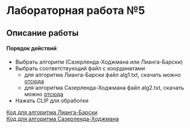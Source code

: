 # Лабораторная работа №5
## Описание работы
#### Порядок действий
- Выбрать алгоритм (Сазерленда-Ходжмана или Лианга-Барски)
- Выбрать соответствующий файл с координатами
  - для алгоритма Лианга-Барски файл alg1.txt, скачать можно [отсюда](https://github.com/Elizaveta99/Computer_graphics_lab5/blob/master/cgLab5/cgLab5/src/lab5/alg1.txt)
  - для алгоритма Сазерленда-Ходжмана файл alg2.txt, скачать можно [отсюда](https://github.com/Elizaveta99/Computer_graphics_lab5/blob/master/cgLab5/cgLab5/src/lab5/alg2.txt)
- Нажать CLIP для обработки

[Код для алгоритма Лианга-Барски](https://github.com/Elizaveta99/Computer_graphics_lab5/blob/master/cgLab5/cgLab5/src/lab5/LineClippingPanel.java)<br />
[Код для алгоритма Сазерленда-Ходжмана](https://github.com/Elizaveta99/Computer_graphics_lab5/blob/master/cgLab5/cgLab5/src/lab5/SutherlandHodgmanPanel.java)
